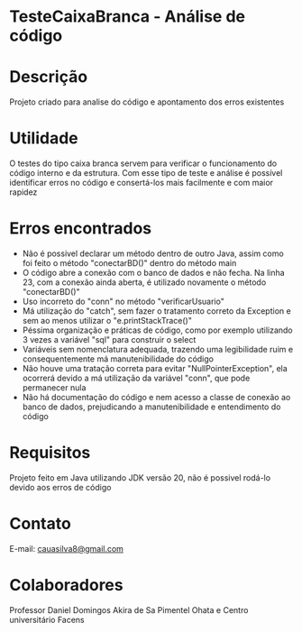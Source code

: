 # TesteCaixaBranca - Análise de código 

# Descrição
Projeto criado para analise do código e apontamento dos erros existentes 

# Utilidade 
O testes do tipo caixa branca servem para verificar o funcionamento do código interno e da estrutura. Com esse tipo de teste e análise é possível identificar erros 
no código e consertá-los mais facilmente e com maior rapidez

# Erros encontrados
- Não é possivel declarar um método dentro de outro Java, assim como foi feito o método "conectarBD()" dentro do método main
- O código abre a conexão com o banco de dados e não fecha. Na linha 23, com a conexão ainda aberta, é utilizado novamente o método "conectarBD()"
- Uso incorreto do "conn" no método "verificarUsuario"
- Má utilização do "catch", sem fazer o tratamento correto da Exception e sem ao menos utilizar o "e.printStackTrace()"
- Péssima organização e práticas de código, como por exemplo utilizando 3 vezes a variável "sql" para construir o select
- Variáveis sem nomenclatura adequada, trazendo uma legibilidade ruim e consequentemente má manutenibilidade do código
- Não houve uma tratação correta para evitar "NullPointerException", ela ocorrerá devido a má utilização da variável "conn", que pode permanecer nula
- Não há documentação do código e nem acesso a classe de conexão ao banco de dados, prejudicando a manutenibilidade e entendimento do código

# Requisitos
Projeto feito em Java utilizando JDK versão 20, não é possivel rodá-lo devido aos erros de código

# Contato
E-mail: cauasilva8@gmail.com

# Colaboradores
Professor Daniel Domingos Akira de Sa Pimentel Ohata e Centro universitário Facens
